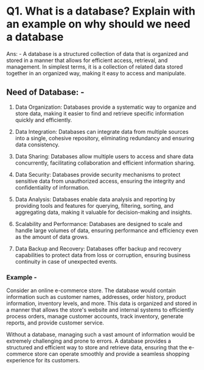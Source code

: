 # Q1. What is a database? Explain with an example on why should we need a database

Ans: - A database is a structured collection of data that is organized and stored in a manner that allows for efficient access, retrieval, and management. In simplest terms, it is a collection of related data stored together in an organized way, making it easy to access and manipulate.

## Need of Database: -

1. Data Organization: Databases provide a systematic way to organize and store data, making it easier to find and retrieve specific information quickly and efficiently.

2. Data Integration: Databases can integrate data from multiple sources into a single, cohesive repository, eliminating redundancy and ensuring data consistency.

3. Data Sharing: Databases allow multiple users to access and share data concurrently, facilitating collaboration and efficient information sharing.

4. Data Security: Databases provide security mechanisms to protect sensitive data from unauthorized access, ensuring the integrity and confidentiality of information.

5. Data Analysis: Databases enable data analysis and reporting by providing tools and features for querying, filtering, sorting, and aggregating data, making it valuable for decision-making and insights.

6. Scalability and Performance: Databases are designed to scale and handle large volumes of data, ensuring performance and efficiency even as the amount of data grows.

7. Data Backup and Recovery: Databases offer backup and recovery capabilities to protect data from loss or corruption, ensuring business continuity in case of unexpected events.

### Example -

Consider an online e-commerce store. The database would contain information such as customer names, addresses, order history, product information, inventory levels, and more. This data is organized and stored in a manner that allows the store's website and internal systems to efficiently process orders, manage customer accounts, track inventory, generate reports, and provide customer service.

Without a database, managing such a vast amount of information would be extremely challenging and prone to errors. A database provides a structured and efficient way to store and retrieve data, ensuring that the e-commerce store can operate smoothly and provide a seamless shopping experience for its customers.
